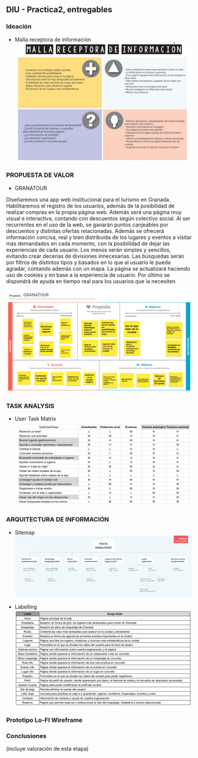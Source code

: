 ## DIU - Practica2, entregables

### Ideación 
* Malla receptora de información 
![Imagen](imagenes/malla-receptora.png)

### PROPUESTA DE VALOR
* GRANATOUR

Diseñaremos una app web institucional para el turismo en Granada. Habilitaremos el registro de los usuarios, además de la posibilidad de realizar compras en la propia página web. Además será una página muy visual e interactiva, contando con descuentos según colectivo social. Al ser recurrentes en el uso de la web, se ganarán puntos canjeables por descuentos y distintas ofertas relacionadas. Además se ofrecerá información concisa, real y bien distribuida de los lugares y eventos a visitar más demandados en cada momento, con la posibilidad de dejar las experiencias de cada usuario. 
Los menús serán simples y sencillos, evitando crear decenas de divisiones innecesarias.
Las búsquedas serán por filtros de distintos tipos y basados en lo que al usuario le pueda agradar, contando además con un mapa.
La página se actualizará haciendo uso de cookies y en base a la experiencia de usuario.
Por último se dispondrá de ayuda en tiempo real para los usuarios que la necesiten.

![Imagen](imagenes/CANVAS.png)

### TASK ANALYSIS

* User Task Matrix 
![Imagen](imagenes/Task-Analysis.png)

### ARQUITECTURA DE INFORMACIÓN

* Sitemap 
![Imagen](imagenes/sitemap.png)

* Labelling 
![Imagen](imagenes/label.png)

### Prototipo Lo-FI Wireframe 


### Conclusiones  
(incluye valoración de esta etapa)
